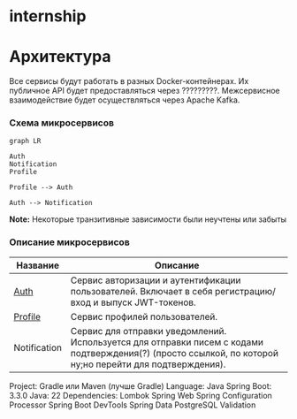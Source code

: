 # internship
# Архитектура

Все сервисы будут работать в разных Docker-контейнерах.
Их публичное API будет предоставляться через ?????????.
Межсервисное взаимодействие будет осуществляться через Apache Kafka.

### Схема микросервисов

```mermaid
graph LR

Auth
Notification
Profile

Profile --> Auth

Auth --> Notification

```

**Note:** Некоторые транзитивные зависимости были неучтены или забыты

### Описание микросервисов

| Название                       | Описание                                                                                                                                                 |
| ------------------------------ |----------------------------------------------------------------------------------------------------------------------------------------------------------|
| [Auth](auth.md)                | Сервис авторизации и аутентификации пользователей. Включает в себя регистрацию/вход и выпуск JWT-токенов.                                                |
| [Profile](profile.md)          | Сервис профилей пользователей.                                                                                                                           |
| Notification                   | Сервис для отправки уведомлений. Используется для отправки писем с кодами подтверждения(?) (просто ссылкой, по которой ну;но перейти для подтверждения). |       



Project: Gradle или Maven (лучше Gradle)
Language: Java
Spring Boot: 3.3.0
Java: 22
Dependencies:
Lombok
Spring Web
Spring Configuration Processor 
Spring Boot DevTools
Spring Data PostgreSQL
Validation